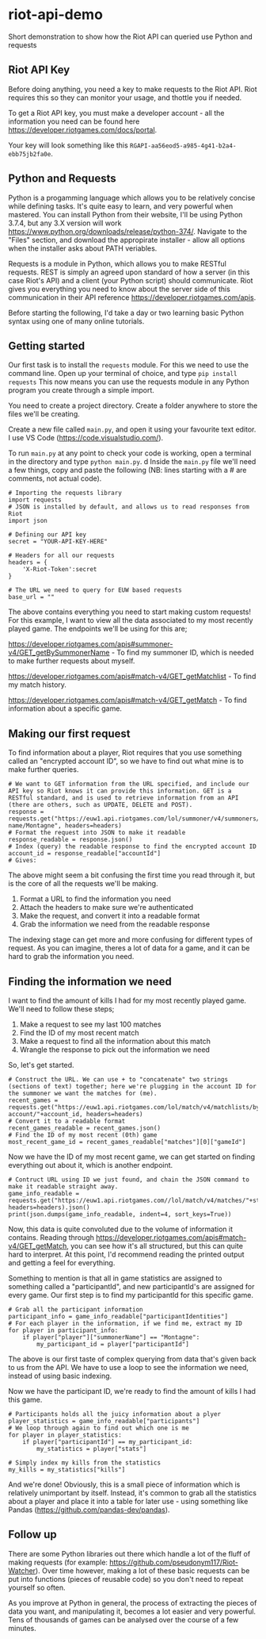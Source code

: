 # riot-api-demo
Short demonstration to show how the Riot API can queried use Python and requests

## Riot API Key

Before doing anything, you need a key to make requests to the Riot API. Riot requires this so they can monitor your usage, and thottle you if needed.

To get a Riot API key, you must make a developer account - all the information you need can be found here https://developer.riotgames.com/docs/portal.

Your key will look something like this `RGAPI-aa56eod5-a985-4g41-b2a4-ebb75jb2fa0e`.

## Python and Requests

Python is a progamming language which allows you to be relatively concise while defining tasks. It's quite easy to learn, and very powerful when mastered. You can install Python from their website, I'll be using Python 3.7.4, but any 3.X version will work https://www.python.org/downloads/release/python-374/. Navigate to the "Files" section, and download the appropirate installer - allow all options when the installer asks about PATH veriables.

Requests is a module in Python, which allows you to make RESTful requests. REST is simply an agreed upon standard of how a server (in this case Riot's API) and a client (your Python script) should communicate. Riot gives you everything you need to know about the server side of this communication in their API reference https://developer.riotgames.com/apis.

Before starting the following, I'd take a day or two learning basic Python syntax using one of many online tutorials.

## Getting started

Our first task is to install the `requests` module. For this we need to use the command line. Open up your terminal of choice, and type
```pip install requests```
This now means you can use the requests module in any Python program you create through a simple import.

You need to create a project directory. Create a folder anywhere to store the files we'll be creating.

Create a new file called `main.py`, and open it using your favourite text editor. I use VS Code (https://code.visualstudio.com/).

To run `main.py` at any point to check your code is working, open a terminal in the directory and type `python main.py`.
d
Inside the `main.py` file we'll need a few things, copy and paste the following (NB: lines starting with a # are comments, not actual code).

```
# Importing the requests library
import requests
# JSON is installed by default, and allows us to read responses from Riot
import json

# Defining our API key
secret = "YOUR-API-KEY-HERE"

# Headers for all our requests
headers = {
    'X-Riot-Token':secret
}

# The URL we need to query for EUW based requests
base_url = ""

```

The above contains everything you need to start making custom requests!
For this example, I want to view all the data associated to my most recently played game. The endpoints we'll be using for this are;

https://developer.riotgames.com/apis#summoner-v4/GET_getBySummonerName - To find my summoner ID, which is needed to make further requests about myself.

https://developer.riotgames.com/apis#match-v4/GET_getMatchlist - To find my match history.

https://developer.riotgames.com/apis#match-v4/GET_getMatch - To find information about a specific game.

## Making our first request

To find information about a player, Riot requires that you use something called an "encrypted account ID", so we have to find out what mine is to make further queries.

```
# We want to GET information from the URL specified, and include our API key so Riot knows it can provide this information. GET is a RESTful standard, and is used to retrieve information from an API (there are others, such as UPDATE, DELETE and POST).
response = requests.get("https://euw1.api.riotgames.com/lol/summoner/v4/summoners/by-name/Montagne", headers=headers)
# Format the request into JSON to make it readable
response_readable = response.json()
# Index (query) the readable response to find the encrypted account ID
account_id = response_readable["accountId"]
# Gives: 
```

The above might seem a bit confusing the first time you read through it, but is the core of all the requests we'll be making.

1. Format a URL to find the information you need
2. Attach the headers to make sure we're authenticated
3. Make the request, and convert it into a readable format
4. Grab the information we need from the readable response

The indexing stage can get more and more confusing for different types of request. As you can imagine, theres a lot of data for a game, and it can be hard to grab the information you need.

## Finding the information we need

I want to find the amount of kills I had for my most recently played game. We'll need to follow these steps;

1. Make a request to see my last 100 matches 
2. Find the ID of my most recent match
3. Make a request to find all the information about this match
4. Wrangle the response to pick out the information we need

So, let's get started.

```
# Construct the URL. We can use + to "concatenate" two strings (sections of text) together; here we're plugging in the account ID for the summoner we want the matches for (me). 
recent_games = requests.get("https://euw1.api.riotgames.com/lol/match/v4/matchlists/by-account/"+account_id, headers=headers)
# Convert it to a readable format
recent_games_readable = recent_games.json()
# Find the ID of my most recent (0th) game
most_recent_game_id = recent_games_readable["matches"][0]["gameId"]
```

Now we have the ID of my most recent game, we can get started on finding everything out about it, which is another endpoint.

```
# Contruct URL using ID we just found, and chain the JSON command to make it readable straight away.
game_info_readable = requests.get("https://euw1.api.riotgames.com//lol/match/v4/matches/"+str(most_recent_game_id), headers=headers).json()
print(json.dumps(game_info_readable, indent=4, sort_keys=True))
```

Now, this data is quite convoluted due to the volume of information it contains. Reading through https://developer.riotgames.com/apis#match-v4/GET_getMatch, you can see how it's all structured, but this can quite hard to interpret. At this point, I'd recommend reading the printed output and getting a feel for everything.

Something to mention is that all in game statistics are assigned to something called a "participantId", and new participantId's are assigned for every game. Our first step is to find my participantId for this specific game.

```
# Grab all the participant information
participant_info = game_info_readable["participantIdentities"]
# For each player in the information, if we find me, extract my ID
for player in participant_info:
    if player["player"]["summonerName"] == "Montagne":
        my_participant_id = player["participantId"]
```

The above is our first taste of complex querying from data that's given back to us from the API. We have to use a loop to see the information we need, instead of using basic indexing.

Now we have the participant ID, we're ready to find the amount of kills I had this game.

```
# Participants holds all the juicy information about a plyer
player_statistics = game_info_readable["participants"]
# We loop through again to find out which one is me
for player in player_statistics:
    if player["participantId"] == my_participant_id:
        my_statistics = player["stats"]

# Simply index my kills from the statistics
my_kills = my_statistics["kills"]
```

And we're done! 
Obviously, this is a small piece of information which is relatively unimportant by itself. Instead, it's common to grab all the statistics about a player and place it into a table for later use - using something like Pandas (https://github.com/pandas-dev/pandas).

## Follow up

There are some Python libraries out there which handle a lot of the fluff of making requests (for example: https://github.com/pseudonym117/Riot-Watcher). Over time however, making a lot of these basic requests can be put into functions (pieces of reusable code) so you don't need to repeat yourself so often.

As you improve at Python in general, the process of extracting the pieces of data you want, and manipulating it, becomes a lot easier and very powerful.
Tens of thousands of games can be analysed over the course of a few minutes.


